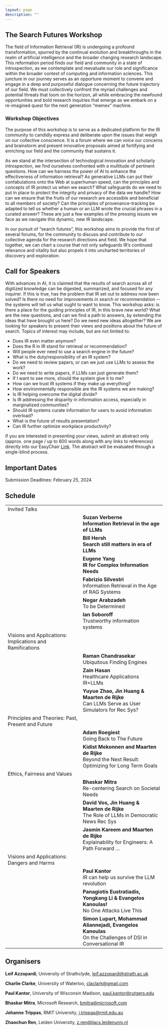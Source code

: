 ```yaml
---
layout: page
description: ""
---
```


## <a name='About Us' style="color: inherit; text-decoration: none;"> The Search Futures Workshop </a>

The field of Information Retrieval (IR) is undergoing a profound transformation, spurred by the continual evolution and breakthroughs in the realm of artificial intelligence and the broader changing research landscape. This reformation period finds our field and community in a state of introspection, as we contemplate and reevaluate our role and significance within the broader context of computing and information sciences. This juncture in our journey serves as an opportune moment to convene and engage in a deep and purposeful dialogue concerning the future trajectory of our field. We must collectively confront the myriad challenges and potential threats that loom on the horizon, all while embracing the newfound opportunities and bold research inquiries that emerge as we embark on a re-imagined quest for the next generation “memex” machine.


### Workshop Objectives
The purpose of this workshop is to serve as a dedicated platform for the IR community to candidly express and deliberate upon the issues that weigh on our collective conscience. It is a forum where we can voice our concerns and brainstorm and present innovative proposals aimed at fortifying and enriching our field and the community that sustains it.

As we stand at the intersection of technological innovation and scholarly introspection, we find ourselves confronted with a multitude of pertinent questions. How can we harness the power of AI to enhance the effectiveness of information retrieval?  As generative LLMs can put their confabulations onto the Web at superhuman speed, can the principles and concepts of IR protect us when we search? What safeguards do we need to put in place to protect the integrity and privacy of the data we handle? How can we ensure that the fruits of our research are accessible and beneficial to all members of society? Can the principles of provenance-tracking be adapted to tell us whether a human or an LLM wrote the crucial phrases in a curated answer? These are just a few examples of the pressing issues we face as we navigate this dynamic, new IR landscape.

In our pursuit of “search futures”, this workshop aims to provide the first of several forums, for the community to discuss and contribute to our collective agenda for the research directions and field. We hope that together, we can chart a course that not only safeguards IR’s continued relevance and vitality but also propels it into uncharted territories of discovery and exploration.

## <a name='Call for Speakers' style="color: inherit; text-decoration: none;"> Call for Speakers </a>
With advances in AI, it is claimed that the results of search across all of digitized knowledge can be digested, summarized, and focused for any inquirer. If this is true, has the problem that IR set out to address now been solved?  Is there no need for improvements in search or recommendation -- the systems will tell us what ought to want to know. This workshop asks: is there a place for the guiding principles of IR, in this brave new world? What are the new questions, and can we find a path to answers, by extending the ideas that have brought us here? Do we need new ideas altogether?
We are looking for speakers to present their views and positions about the future of search. 
Topics of interest may include, but are not limited to:

- Does IR even matter anymore?
- Does the R in IR stand for retrieval or recommendation?
- Will people ever need to use a search engine in the future?
- What is the duty/responsibility of an IR system?
- Do we need to review papers, or can we just use LLMs to assess the work?
- Do we need to write papers, if LLMs can just generate them?
- If I want to see more, should the system give it to me?
- How can we trust IR systems if they make up everything?
- How environmentally responsible are the IR systems we are making?
- Is IR helping overcome the digital divide?
- Is IR addressing the disparity in information access, especially in marginalized communities?
- Should IR systems curate information for users to avoid information overload?
- What is the future of results presentation?
- Can IR further optimize workplace productivity?


If you are interested in presenting your views, submit an abstract only (approx. one page / up to 600 words along with any links to references) directly into our EasyChair <a href="https://easychair.org/conferences/?conf=searchfuturesecir24">Link</a>. The abstract will be evaluated through a single-blind process.

## <a name='Important Dates' style="color: inherit; text-decoration: none;"> Important Dates </a>
Submission Deadlines: February 25, 2024

## <a name='Schedule' style="color: inherit; text-decoration: none;"> Schedule </a>
|               |                 |
|-------------|---------------|
| Invited Talks |                 |
|              | **Suzan Verberne**<br/> **Information Retrieval in the age of LLMs** |
|              | **Bill Hersh** <br/> **Search still matters in era of LLMs** |
|              | **Eugene Yang** <br/> **IR for Complex Information Needs** |
|              | **Fabrizio Silvestri** <br/> Information Retrieval in the Age of RAG Systems |
|              | **Negar Arabzadeh** <br/> To be Determined |
|              | **Ian Soboroff** <br/> Trustworthy information systems |
| Visions and Applications: Implications and Ramifications |   |
|              | **Raman Chandrasekar** <br/> Ubiquitous Finding Engines | 
|              | **Zain Hasan** <br/> Healthcare Applications IR+LLMs |
|              | **Yuyue Zhao, Jin Huang & Maarten de Rijke** <br/> Can LLMs Serve as User Simulators for Rec Sys? |
| Principles and Theories: Past, Present and Future | |
|              | **Adam Roegiest** <br/> Going Back to The Future |
|              | **Kidist Mekonnen and Maarten de Rijke** <br/> Beyond the Next Result: Optimizing for Long Term Goals |
| Ethics, Fairness and Values |  |
|              | **Bhaskar Mitra** <br/> Re-centering Search on Societal Needs |
|              | **David Vos, Jin Huang & Maarten de Rijke** <br/> The Role of LLMs in Democratic News Rec Sys |
|              | **Jasmin Kareem and Maarten de Rijke** <br/> Explainability for Engineers: A Path Forward … |
| Visions and Applications: Dangers and Harms |   |
|              | **Paul Kantor** <br/> IR can help us survive the LLM revolution |
|              | **Panagiotis Eustratiadis, Yongkang Li & Evangelos Kanoulas!** <br/> No One Attacks Live This |
|              | **Simon Lupart, Mohammad Aliannejadi, Evangelos Kanoulas** <br/> On the Challenges of DSI in Conversational IR |


 


## <a name='Organisers' style="color: inherit; text-decoration: none;"> Organisers </a>

**Leif Azzopardi**, University of Strathclyde, leif.azzopardi@strath.ac.uk

**Charlie Clarke**, University of Waterloo, claclark@gmail.com

**Paul Kantor**, University of Wisconsin Madison, paul.kantor@rutgers.edu

**Bhaskar Mitra**, Microsoft Research, bmitra@microsoft.com

**Johanne Trippas**, RMIT University, j.trippas@rmit.edu.au

**Zhaochun Ren**, Leiden University, z.ren@liacs.leidenuniv.nl








